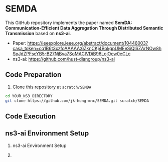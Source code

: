 # SEMDA

This GitHub repository implements the paper named **SemDA: Communication-Efficient Data Aggregation Through Distributed Semantic Transmission** based on **ns3-ai**.


* Paper: https://ieeexplore.ieee.org/abstract/document/10446003?casa_token=cq1B6t3xzfoAAAAA:6ZknCKj4BokgpUMEeSiQlSZArNOw8hSpJdZPFseYB5-B27NjBva7SoMACIVDiB96LojOcw0eCLc
* ns3-ai: https://github.com/hust-diangroup/ns3-ai


## Code Preparation
1. Clone this repository at `scratch/SEMDA`
```bash
cd YOUR_NS3_DIRECTORY
git clone https://github.com/jk-hong-mnc/SEMDA.git scratch/SEMDA
```

## Code Execution

## ns3-ai Environment Setup
1. ns3-ai Environment Setup


2. 
